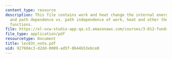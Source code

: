 ```yaml
---
content_type: resource
description: This file contains work and heat change the internal energy of a system
  and path dependence vs. path independence of work, heat and other thermodynamic
  functions.
file: https://ol-ocw-studio-app-qa.s3.amazonaws.com/courses/3-012-fundamentals-of-materials-science-fall-2005/927604c3d2dd0009ad5f0644b53ebce8_lec03t_note.pdf
file_type: application/pdf
resourcetype: Document
title: lec03t_note.pdf
uid: 927604c3-d2dd-0009-ad5f-0644b53ebce8
---
```

